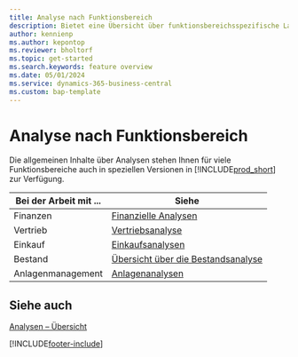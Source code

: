 ```yaml
---
title: Analyse nach Funktionsbereich
description: Bietet eine Übersicht über funktionsbereichsspezifische Landing Pages für Analysen in Business Central.
author: kennienp
ms.author: kepontop
ms.reviewer: bholtorf
ms.topic: get-started
ms.search.keywords: feature overview
ms.date: 05/01/2024
ms.service: dynamics-365-business-central
ms.custom: bap-template
---
```


# Analyse nach Funktionsbereich

Die allgemeinen Inhalte über Analysen stehen Ihnen für viele Funktionsbereiche auch in speziellen Versionen in [!INCLUDE[prod_short](includes/prod_short.md)] zur Verfügung. 

| Bei der Arbeit mit ... | Siehe |
| --- | --- |
| Finanzen | [Finanzielle Analysen](bi.md) |
| Vertrieb | [Vertriebsanalyse](sales-analytics-overview.md) |
| Einkauf | [Einkaufsanalysen](purchasing-analytics-overview.md) |
| Bestand | [Übersicht über die Bestandsanalyse](inventory-analytics-overview.md) |
| Anlagenmanagement | [Anlagenanalysen](fa-analytics-overview.md) |


## Siehe auch

[Analysen – Übersicht](reports-bi-reporting.md)  

[!INCLUDE[footer-include](includes/footer-banner.md)]
